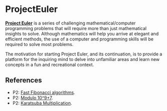 # ProjectEuler

**[Project Euler](https://projecteuler.net/about)** is a series of challenging mathematical/computer programming problems that will require more than just mathematical insights to solve. Although mathematics will help you arrive at elegant and efficient methods, the use of a computer and programming skills will be required to solve most problems.

The motivation for starting Project Euler, and its continuation, is to provide a platform for the inquiring mind to delve into unfamiliar areas and learn new concepts in a fun and recreational context.

## References
- P2: [Fast Fibonacci algorithms](https://www.nayuki.io/page/fast-fibonacci-algorithms).
- P2: [Modulo 10^9+7](https://www.geeksforgeeks.org/modulo-1097-1000000007/).
- P2: [Karatsuba Multiplication](https://www.nayuki.io/page/karatsuba-multiplication).
